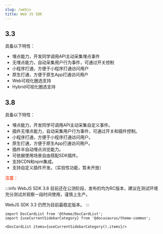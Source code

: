 ```yaml
---
slug: /webjs
title: Web JS SDK
---
```


## 3.3

具备以下特性：

* 埋点能力，开发同学调用API主动采集埋点事件
* 无埋点能力，自动采集用户行为事件，可通过开关控制
* 小程序打通，方便于小程序打通访问用户
* 原生打通，方便于原生App打通访问用户
* Web可视化圈选支持
* Hybrid可视化圈选支持

## 3.8

具备以下特性：

* 埋点能力，开发同学可调用API主动采集自定义事件。
* 插件无埋点能力，自动采集用户行为事件，可通过开关和插件控制。
* 小程序打通，方便于小程序打通访问用户。
* 原生打通，方便于原生App打通访问用户。
* 插件半自动埋点浏览能力。
* 可依据使用场景自由搭配SDK插件。
* 支持CDN和npm集成。
* 支持自定义插件开发。（实验性功能，暂未开放）

**<font color="#FC5F3A">注意：</font>**<br/>

:::info
WebJS SDK 3.8 目前还在公测阶段，发布的均为RC版本，建议在测试环境充分测试并观察一段时间使用，谨慎上生产。

WebJS SDK 3.3 仍然为目前最稳定版本。
:::

```mdx-code-block
import DocCardList from '@theme/DocCardList';
import {useCurrentSidebarCategory} from '@docusaurus/theme-common';

<DocCardList items={useCurrentSidebarCategory().items}/>
```
